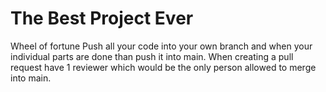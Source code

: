 #                                      The Best Project Ever

Wheel of fortune 
Push all your code into your own branch and when your individual parts are done than push it into main.
When creating a pull request have 1 reviewer which would be the only person allowed to merge into main. 

